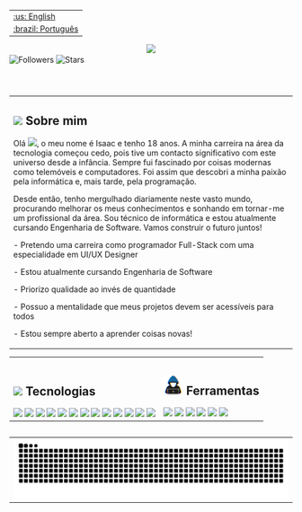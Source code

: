 <table align="right">
 	<tr>
		<td>
			<a href="https://github.com/DevSaLLein/DevSaLLein/blob/main/README.md">:us: English</a>
		</td>
	</tr>
 	<tr>
		<td>
			<a href="https://github.com/DevSaLLein/DevSaLLein/blob/main/README-BR.md">:brazil: Português</a>
		</td>
	</tr>
</table>
<h2></h2>
<header> 
	<div align="center">
		<img src="https://readme-typing-svg.herokuapp.com/?color=ff1659&size=35&center=true&vCenter=true&width=1000&lines=Olá,+Dev_;Seja+Bem-Vindo(a)!+:%29_" />
	</div>
	<section align='left'>
		<img src="https://komarev.com/ghpvc/?username=devsallein&label=Profile%20views&color=ff33ff&style=flat" alt="Followers" />
		<img src="https://img.shields.io/github/stars/DevSaLLein?affiliations=OWNER%2CCOLLABORATOR&color=ff33ff&style=flat" alt="Stars"/>
	</section>	 
</header>
<main>
	<table>
		<tr> 
			<td>
				<h2><img src="https://user-images.githubusercontent.com/74038190/218265814-3084a4ba-809c-4135-afc0-8685d0f634b3.gif" width="50px"/> Sobre mim</h2>
				<p>
Olá <img src="https://raw.githubusercontent.com/kaueMarques/kaueMarques/master/hi.gif" height="20px">, o meu nome é Isaac e tenho 18 anos. A minha carreira na área da tecnologia começou cedo, pois tive um contacto significativo com este universo desde a infância. Sempre fui fascinado por coisas modernas como telemóveis e computadores. Foi assim que descobri a minha paixão pela informática e, mais tarde, pela programação.

Desde então, tenho mergulhado diariamente neste vasto mundo, procurando melhorar os meus conhecimentos e sonhando em tornar-me um profissional da área. Sou técnico de informática e estou atualmente cursando Engenharia de Software. Vamos construir o futuro juntos!
				</p>
				<p>- Pretendo uma carreira como programador Full-Stack com uma especialidade em UI/UX Designer </p>
				<p>- Estou atualmente cursando Engenharia de Software </p>
    				<p>- Priorizo qualidade ao invés de quantidade </p>
				<p>- Possuo a mentalidade que meus projetos devem ser acessíveis para todos </p>
				<p>- Estou sempre aberto a aprender coisas novas! </p>
			</td>
		</tr>
	</table>
 	<table>
  	<tr>
			<td>	
				<h2><img src="https://user-images.githubusercontent.com/74038190/216655813-c9147cb2-cfee-4955-b591-52cac08f1f60.gif" width="35px"/> Tecnologias</h2>
				<img src="https://img.shields.io/badge/-HTML-red?style=for-the-badge&logo=HTML5&logoColor=white"/>
				<img src="https://img.shields.io/badge/-CSS-blue?style=for-the-badge&logo=CSS3&logoColor=white"/>
				<img src="https://img.shields.io/badge/-JavaScript-yellow?style=for-the-badge&logo=JavaScript&logoColor=white"/>
				<img src="https://img.shields.io/badge/-PHP-474A8A?style=for-the-badge&logo=PHP&&logoColor=white"/>
				<img src="https://img.shields.io/badge/react-blue.svg?style=for-the-badge&logo=react&logoColor=white"/>
				<img src="https://img.shields.io/badge/-mysql-orange?style=for-the-badge&logo=mysql&logoColor=white"/>
				<img src="https://img.shields.io/badge/Node.js-green?style=for-the-badge&logo=node.js&logoColor=white" />
				<img src="https://img.shields.io/badge/TypeScript-blue?style=for-the-badge&logo=typescript&logoColor=white" />
				<img src="https://img.shields.io/badge/Next.JS-black?style=for-the-badge&logo=next.js&logoColor=white" />
				<img src="https://img.shields.io/badge/Postgresql-blue?style=for-the-badge&logo=postgresql&logoColor=white" />
				<img src="https://img.shields.io/badge/spring-green?style=for-the-badge&logo=spring&logoColor=white" />
    				<img src="https://img.shields.io/badge/tailwind-blue.svg?style=for-the-badge&logo=tailwindcss&logoColor=white"/>
				<img src="https://img.shields.io/badge/.NET-purple?style=for-the-badge&logo=dotnet&logoColor=white"/>
			</td>
   			<td>
   				<h2><img src= "https://github.com/0xAbdulKhalid/0xAbdulKhalid/raw/main/assets/mdImages/about_me.gif" width="35px"> Ferramentas</h2>
				<img src="https://img.shields.io/badge/Canva-blue?style=for-the-badge&logo=canva&logoColor=white">
				<img src="https://img.shields.io/badge/-GitHub-black?style=for-the-badge&logo=github&logoColor=white"/>
				<img src="https://img.shields.io/badge/-Git-red?style=for-the-badge&logo=git&&logoColor=white"/>
    				<img src="https://img.shields.io/badge/figma-blue?style=for-the-badge&logo=figma&logoColor=white"/>
    				<img src="https://img.shields.io/badge/-postman-red?style=for-the-badge&logo=postman&&logoColor=white"/>
				<img src="https://img.shields.io/badge/-swagger-green?style=for-the-badge&logo=swagger&&logoColor=white"/>
      			</td>
		</tr>
  	<table/>
   	<div name='Cobrinha'>
		<table align='center'>
  			<tr>
                              <td>
                                   <img src="https://github.com/DevSaLLein/DevSaLLein/blob/output/github-contribution-grid-snake-dark.svg" width="100%" >
                              </td>
                        </tr>
		</table>
	</div>
</main>	
